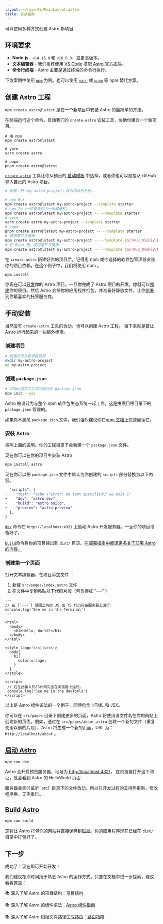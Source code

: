 ```yaml
---
layout: ~/layouts/MainLayout.astro
title: 安装指南
---
```


可以使用多种方式创建 Astro 新项目

## 环境要求

- **Node.js** - `v14.15.0` 和 `v16.0.0`，或更高版本。
- **文本编辑器** - 我们推荐使用 [VS Code](https://code.visualstudio.com/) 搭配 [Astro 官方插件](https://marketplace.visualstudio.com/items?itemName=astro-build.astro-vscode)。
- **命令行终端** - Astro 主要是通过终端的命令行执行。

下方案例中使用 [`npm`](https://www.npmjs.com/) 为例。也可以使用 [`yarn`](https://yarnpkg.com/) 或 [`pnpm`](https://pnpm.io/) 等 npm 替代方案。

## 创建 Astro 工程

`npm create astro@latest` 是在一个新项目中安装 Astro 的最简单的方法。

在终端运行这个命令，启动我们的 `create-astro` 安装工具，协助你建立一个新项目。

```shell
# 用 npm
npm create astro@latest

# yarn
yarn create astro

# pnpm
pnpm create astro@latest
```

[`create-astro`](https://github.com/prosopo/captcha/tree/main/packages/create-astro) 工具让你从预设的 [启动模板](/zh-CN/examples) 中选择，或者你也可以直接从 GitHub 导入自己的 Astro 项目。

```bash
# 提醒：把「my-astro-project」改为项目的名称。

# npm 6.x
npm create astro@latest my-astro-project --template starter
# npm 7+（一定要多加上一组双横杠）
npm create astro@latest my-astro-project -- --template starter
# yarn
yarn create astro my-astro-project --template starter
# pnpm
pnpm create astro@latest my-astro-project -- --template starter
# 使用第三方模板
npm create astro@latest my-astro-project -- --template [GITHUB_USER]/[REPO_NAME]
# 在 Repo 里，使用第三方模板
npm create astro@latest my-astro-project -- --template [GITHUB_USER]/[REPO_NAME]/path/to/template
```

在 `create-astro` 搭建好你的项目后，记得用 npm 或你选择的软件包管理器安装你的项目依赖。在这个例子中，我们将使用 npm 。

```bash
npm install
```

你现在可以[开发](#start-astro)你的 Astro 项目。一旦你完成了 Astro 项目的开发，你就可以[构建](#build-astro)你的项目。然后 Astro 会把你的应用程序打包，并准备好静态文件，让你[部署](/guides/deploy)到你最喜欢的托管服务商。

## 手动安装

当然没有 `create-astro` 工具的协助，也可以创建 Astro 工程。 接下来就是要让 Astro 运行起来的一些额外步骤。

### 创建项目

```bash
# 创建并进入新项目目录
mkdir my-astro-project
cd my-astro-project
```

### 创建 `package.json`

```bash
# 初始化项目并生成的默认的 package.json
npm init --yes
```

Astro 被设计为与整个 npm 软件包生态系统一起工作。这是由项目根目录下的 `package.json` 管理的。

如果你不熟悉 `package.json` 文件，我们强烈建议你在[npm 文档](https://docs.npmjs.com/creating-a-package-json-file)上快速阅读它。

### 安裝 Astro

按照上面的说明，你的工程目录下会新建一个 `package.json` 文件。

现在你可以在你的项目中安装 Astro

```bash
npm install astro
```

现在你可以把 `package.json` 文件中默认为你创建的 `scripts` 部分替换为以下内容。

```diff
  "scripts": {
-    "test": "echo \"Error: no test specified\" && exit 1"
+    "dev": "astro dev",
+    "build": "astro build",
+    "preview": "astro preview"
  },
}
```

[`dev`](#start-dev) 命令在 `http://localhost:4321` 上启动 Astro 开发服务器。一旦你的项目准备好了。

[`build`](#build-astro)命令将你的项目输出到 `dist/` 目录。[在部署指南中阅读更多关于部署 Astro 的内容。](/guides/deploy)

### 创建第一个页面

打开文本编辑器，在项目添加文件 ：

1. 新建 `src/pages/index.astro` 文件
2. 在文件中复制粘贴以下代码片段（包含横杠 "---" ）

```astro
---
// 在 (`---`) 范围之内的 JS 或 TS 代码只在服务器上运行!
console.log('See me in the Terminal')
---

<html>
  <body>
    <h1>Hello, World!</h1>
  </body>
</html>

<style lang='css||scss'>
  body{
    h1{
      color:orange;
    }
  }
</style>

<script>
 // 在在此输入的JS代码完全在浏览器上运行。
 console.log('See me in the devTools')
</script>
```

以上是 Astro 组件语法的一个例子，同時包含 HTML 和 JSX。

你可以在 `src/pages` 目录下创建更多的页面，Astro 将使用该文件名在你的网站上创建新的页面。例如，通过在 `src/pages/about.astro` 创建一个新的文件（重复使用以前的片段），Astro 将生成一个新的页面，URL 为：`http://localhost/about` 。

## [启动 Astro](#start-astro)

```bash
npm run dev
```

Astro 会开启预览服务器，地址为 [http://localhost:4321](http://localhost:4321)，
在浏览器打开这个网址，就会看到 Astro 的 HelloWorld 页面

服务器会实时监听 'src/' 目录下的文件改动，所以在开发过程的支持热更新，修改程序后，无需重启。

## [Build Astro](#build-astro)

```bash
npm run build
```

这将让 Astro 打包你的网站并直接保存到磁盘。你的应用程序现在已经在 `dist/` 目录中打包好了。

## 下一步

成功了！现在即可开始开发！

我们建议花点时间用于熟悉 Astro 的运作方式。只要在文档中进一步探索，建议看看这些：

📚 深入了解 Astro 的项目结构：[项目结构](/core-concepts/project-structure)

📚 深入了解 Astro 的组件语法：[Astro 组件指南](/core-concepts/astro-components)

📚 深入了解 Astro 根据文件路径生成路由：[路由指南](/core-concepts/astro-pages)
